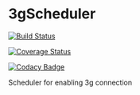 

3gScheduler
===========

[![Build Status](https://travis-ci.org/invasionofsmallcubes/3gScheduler.svg?branch=master)](https://travis-ci.org/invasionofsmallcubes/3gScheduler)

[![Coverage Status](https://coveralls.io/repos/github/invasionofsmallcubes/3gScheduler/badge.svg?branch=master)](https://coveralls.io/github/invasionofsmallcubes/3gScheduler?branch=master)

[![Codacy Badge](https://api.codacy.com/project/badge/grade/774bc0076c4a43a692b988b76afce879)](https://www.codacy.com/app/dierre/3gScheduler)

Scheduler for enabling 3g connection
